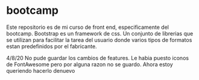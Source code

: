 # bootcamp

Este repositorio es de mi curso de front end, especificamente del bootcamp.
Bootstrap es un framework de css. Un conjunto de librerias que se utilizan para facilitar la tarea del usuario donde varios tipos de formatos estan predefinidos por el fabricante.

4/8/20 No pude guardar los cambios de features. Le habia puesto iconos de FontAwesome pero por alguna razon no se guardo. Ahora estoy queriendo hacerlo denuevo

